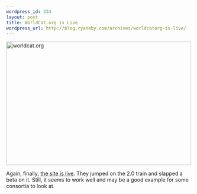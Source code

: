 ```yaml
--- 
wordpress_id: 334
layout: post
title: WorldCat.org is Live
wordpress_url: http://blog.ryaneby.com/archives/worldcatorg-is-live/
---
```

<a href="http://www.flickr.com/photos/ebyryan/208200754/" title="Photo Sharing"><img src="http://static.flickr.com/64/208200754_d387806c1f.jpg" width="500" height="334" alt="worldcat.org" /></a>

Again, finally, <a href="http://www.worldcat.org/">the site is live</a>. They jumped on the 2.0 train and slapped a beta on it. Still, it seems to work well and may be a good example for some consortia to look at.
